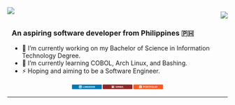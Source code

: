 <div style="display: flex; justify-content: space-between; align-items: flex-start; text-align: center;">
    <img src="https://readme-typing-svg.herokuapp.com?font=Oswald&pause=1000&color=BCFF00FF&size=33&center=false&vCenter=true&width=500&height=35&lines=Hey+there!;+I'm+Justine+Bautista;" style="margin-bottom: 10px;" />
    <img align="right" src="https://visitor-badge.laobi.icu/badge?page_id=AgustinUno.AgustinUno" style="margin-top: 10px;" />
</div>
<div style="text-align: left; padding-left: 10px;">
    <h3>An aspiring software developer from Philippines 🇵🇭</h3>
    <ul>
        <li>🔭 I’m currently working on my Bachelor of Science in Information Technology Degree.</li>
        <li>🌱 I’m currently learning COBOL, Arch Linux, and Bashing.</li>
        <li>⚡ Hoping and aiming to be a Software Engineer.</li>
    </ul>
</div>

<div style="display: flex; justify-content: center;">
  <a href="https://linkedin.com/in/pedro-sales-muniz" target="_blank">
    <img src="LinkedIn_icon.png" style="height: auto; max-width: 70px;"/>
  </a>
    
  <a href="https://linkedin.com/in/pedro-sales-muniz" target="_blank">
    <img src="Mail_icon.png" style="height: auto; max-width: 70px;"/>
  </a>
  
  <a href="https://linkedin.com/in/pedro-sales-muniz" target="_blank">
    <img src="Port_icon.png" style="height: auto; max-width: 70px;"/>
  </a>
</div>


 <hr/>




